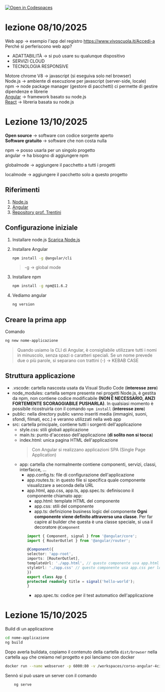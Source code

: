 [![Open in Codespaces](https://classroom.github.com/assets/launch-codespace-2972f46106e565e64193e422d61a12cf1da4916b45550586e14ef0a7c637dd04.svg)](https://classroom.github.com/open-in-codespaces?assignment_repo_id=20964327)

# lezione 08/10/2025

Web app -> esempio l'app del registro https://www.vivoscuola.it/Accedi-a
Perché si perferiscono web app?
- ADATTABILITÀ -> si può usare su qualunque dispositivo
- SERVIZI CLOUD
- TECNOLOGIA RESPONSIVE

Motore chrome V8 -> javascript (si eseguiva solo nel browser)
<br>
Node.js -> ambiente di esecuzione per javascript (server-side, locale)
<br>
npm -> node package manager (gestore di pacchetti)
        ci permette di gestire dipendenze e librerie
<br>
[Angular](https://angular.dev/) -> framework basato su node.js 
<br>
[React](https://reactjs.org/) -> libreria basata su node.js 

# Lezione 13/10/2025
**Open source** -> software con codice sorgente aperto
<br>
**Software gratuito** -> software che non costa nulla

npm -> posso usarla per un singolo progetto 
<br>
angular -> ha bisogno di aggiungere npm

globalmode -> aggiungere il pacchetto a tutti i progetti
<br>

localmode -> aggiungere il pacchetto solo a questo progetto

## Riferimenti

1. [Node.js](https://nodejs.org/en)
2. [Angular](https://angular.dev/)
3. [Repository prof. Trentini](https://github.com/andreatrentini/Corso-Angular-4Ci-2025-2026)

## Configurazione iniziale

1. Installare node.js [Scarica Node.js](https://nodejs.org/en)
2. Installare Angular

    ```bash
    npm install -g @angular/cli
    ```
    > -g -> global mode
4. Installare npm

    ```bash
    npm install -g npm@11.6.2
    ```
7. Vediamo angular
    ```bash
    ng version
    ```

## Creare la prima app
Comando

```bash
ng new nome-applicazione
```
> Quando usiamo la CLI di Angular, è consigliabile utilizzare tutti i nomi in minuscolo, senza spazi o caratteri speciali. Se un nome prevede due o più parole, si separano con trattini (-) -> KEBAB CASE

## Struttura applicazione
- .vscode: cartella nascosta usata da Visual Studio Code (**interesse zero**)
- node_modules: cartella sempre presente nei progetti Node.js, è gestita da npm, non contiene codice modificabile **(NON È NECESSARIO, ANZI FORTEMENTE SCORAGGIABILE PUSHARLA)**. In qualsiasi momento è possibile ricostruirla con il comando `npm install` (**interesse zero**)
- public: nella directory public vanno inseriti media (immagini, suoni, sfondi, filmati, ecc.) e veranno utilizzati nella web app
- src: cartella principale, contiene tutti i sorgenti dell'applicazione
    - style.css: stili globali applicazione
    - main.ts: punto d'accesso dell'applicazione (**di solito non si tocca**)
    - index.html: unica pagina HTML dell'applicazione
        > Con Angular si realizzano applicazioni SPA (Single Page Application)
    - app: cartella che normalmente contiene componenti, servizi, classi, interfacce, ...
        - app.config.ts: file di configurazione dell'applicazione
        - app.routes.ts: in questo file si specifica quale componente visualizzare a seconda della URL
        - app.html, app.css, app.ts, app.spec.ts: definiscono il componente chiamato app: 
            - app.html: template HTML del componente
            - app.css: stili del componente
            - app.ts: definizione business logic del componente
            **Ogni componente viene definito attraverso una classe**. Per far capire al builder che questa è una classe speciale, si usa il decoratore `@Component`
            ```typescript
            import { Component, signal } from '@angular/core';
            import { RouterOutlet } from '@angular/router';

            @Component({
            selector: 'app-root',
            imports: [RouterOutlet],
            templateUrl: './app.html', // questo componente usa app.html per lo stile
            styleUrl: './app.css' // questo componente usa app.css per lo stile
            })
            export class App {
            protected readonly title = signal('hello-world');
            }
            ```
            - app.spec.ts: codice per il test automatico dell'applicazione

        

# Lezione 15/10/2025
Build di un applicazione
```bash
cd nome-applicazione
ng build
```

Dopo averla buildata, copiamo il contenuto della cartella `dist/browser` nella cartella `app` che creiamo nel progetto e poi lanciamo con docker

```bash
docker run --name webserver -p 6000:80 -v /workspaces/corso-angular-4ci-2025-2026-AlessioFerrari8/app/:/usr/share/nginx/html nginx
```

Sennò si può usare un server con il comando

```bash
    ng serve
```